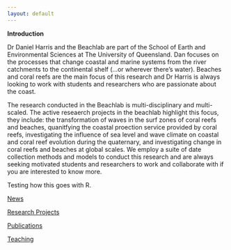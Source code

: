 ```yaml
---
layout: default
---
```

**Introduction**

Dr Daniel Harris and the Beachlab are part of the School of Earth and Environmental Sciences at The University of Queensland. Dan focuses on the processes that change coastal and marine systems from the river catchments to the continental shelf (…or wherever there’s water). Beaches and coral reefs are the main focus of this research and Dr Harris is always looking to work with students and researchers who are passionate about the coast.

The research conducted in the Beachlab is multi-disciplinary and multi-scaled. The active reseaerch projects in the beachlab highlight this focus, they include: the transformation of waves in the surf zones of coral reefs and beaches, quanitfying the coastal proection service provided by coral reefs, investigating the influence of sea level and wave climate on coastal and coral reef evolution during the quaternary, and investigating change in coral reefs and beaches at global scales. We employ a suite of date collection methods and models to conduct this research and are always seeking motivated students and researchers to work and collaborate with if you are interested to know more.

Testing how this goes with R.

[News](./news.html)

[Research Projects](./projects.html)

[Publications](./publications.html)

[Teaching](./teaching.html)
